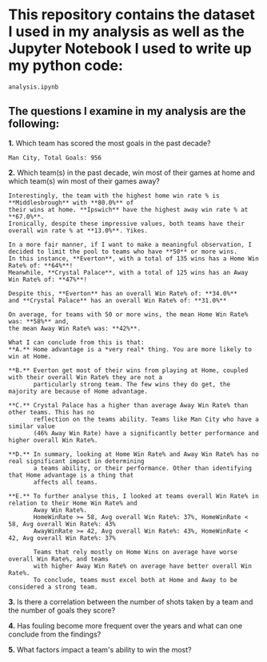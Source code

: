 # This repository contains the dataset I used in my analysis as well as the Jupyter Notebook I used to write up my python code:
``` analysis.ipynb ```

## The questions I examine in my analysis are the following:

**1.** Which team has scored the most goals in the past decade?
```
Man City, Total Goals: 956
```

**2.** Which team(s) in the past decade, win most of their games at home and which team(s) win most of their games away?
```
Interestingly, the team with the highest home win rate % is **Middlesbrough** with **80.0%** of 
their wins at home. **Ipswich** have the highest away win rate % at **67.0%**.
Ironically, despite these impressive values, both teams have their overall win rate % at **13.0%**. Yikes.

In a more fair manner, if I want to make a meaningful observation, I decided to limit the pool to teams who have **50** or more wins.
In this instance, **Everton**, with a total of 135 wins has a Home Win Rate% of: **64%**!
Meanwhile, **Crystal Palace**, with a total of 125 wins has an Away Win Rate% of: **47%**!

Despite this, **Everton** has an overall Win Rate% of: **34.0%**
and **Crystal Palace** has an overall Win Rate% of: **31.0%**

On average, for teams with 50 or more wins, the mean Home Win Rate% was: **58%** and,
the mean Away Win Rate% was: **42%**.

What I can conclude from this is that:
**A.** Home advantage is a *very real* thing. You are more likely to win at Home.

**B.** Everton get most of their wins from playing at Home, coupled with their overall Win Rate% they are not a 
       particularly strong team. The few wins they do get, the majority are because of Home advantage.

**C.** Crystal Palace has a higher than average Away Win Rate% than other teams. This has no
       reflection on the teams ability. Teams like Man City who have a similar value
       (46% Away Win Rate) have a significantly better performance and higher overall Win Rate%.

**D.** In summary, looking at Home Win Rate% and Away Win Rate% has no real significant impact in determining
       a teams ability, or their performance. Other than identifying that Home advantage is a thing that
       affects all teams.

**E.** To further analyse this, I looked at teams overall Win Rate% in relation to their Home Win Rate% and
       Away Win Rate%. 
       HomeWinRate >= 58, Avg overall Win Rate%: 37%, HomeWinRate < 58, Avg overall Win Rate%: 43%
       AwayWinRate >= 42, Avg overall Win Rate%: 43%, HomeWinRate < 42, Avg overall Win Rate%: 37%

       Teams that rely mostly on Home Wins on average have worse overall Win Rate%, and teams
       with higher Away Win Rate% on average have better overall Win Rate%.
       To conclude, teams must excel both at Home and Away to be considered a strong team.
```


**3.** Is there a correlation between the number of shots taken by a team and the number of goals they score?  

**4.** Has fouling become more frequent over the years and what can one conclude from the findings?  

**5.** What factors impact a team's ability to win the most?  
